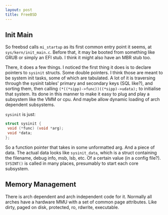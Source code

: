 ```yaml
---
layout: post
title: FreeBSD
---
```


## Init Main

So freebsd calls `mi_startup` as its first common entry point it seems, at `sys/kern/init_main.c`. Before that, it may be booted from something like GRUB or simply an EFI stub. I think it might also have an MBR stub too.

There, it does a few things. I noticed the first thing it does is to declare pointers to `sysinit` structs. Some double pointers. I think those are meant to be system init tasks, some of which are tabulated. A lot of it is traversing through the sysinit tables' primary and secondary keys (SQL like?), and sorting them, then calling `(*((*sipp)->func))((*sipp)->udata);` to initialise that system. Its done in this manner to make it easy to plug and play a subsystem like the VMM or cpu. And maybe allow dynamic loading of arch dependent subsystems.

`sysinit` is just:

```c
struct sysinit {
 void (*func) (void *arg);
 void *data;
};
```

So a function pointer that takes in some unformatted arg. And a piece of data. The actual data looks like `sysinit_data`, which is a struct containing the filename, debug info, msb, lsb, etc. Of a certain value (in a config file?). `SYSINT()` is called in many places, presumably to start each core subsystem.

## Memory Management

There is arch dependent and arch independent code for it. Normally all arches have a hardware MMU with a set of common page attributes. Like dirty, paged on disk, protected, ro, rdwrite, executable.
